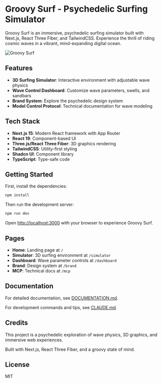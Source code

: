 # Groovy Surf - Psychedelic Surfing Simulator

Groovy Surf is an immersive, psychedelic surfing simulator built with Next.js, React Three Fiber, and TailwindCSS. Experience the thrill of riding cosmic waves in a vibrant, mind-expanding digital ocean.

![Groovy Surf](https://via.placeholder.com/1200x600/4169E1/FFFFFF?text=Groovy+Surf+%E2%80%A2+Psychedelic+Surfing+Simulator)

## Features

- **3D Surfing Simulator**: Interactive environment with adjustable wave physics
- **Wave Control Dashboard**: Customize wave parameters, swells, and sandbars
- **Brand System**: Explore the psychedelic design system
- **Model Control Protocol**: Technical documentation for wave modeling

## Tech Stack

- **Next.js 15**: Modern React framework with App Router
- **React 19**: Component-based UI
- **Three.js/React Three Fiber**: 3D graphics rendering
- **TailwindCSS**: Utility-first styling
- **Shadcn UI**: Component library
- **TypeScript**: Type-safe code

## Getting Started

First, install the dependencies:

```bash
npm install
```

Then run the development server:

```bash
npm run dev
```

Open [http://localhost:3000](http://localhost:3000) with your browser to experience Groovy Surf.

## Pages

- **Home**: Landing page at `/`
- **Simulator**: 3D surfing environment at `/simulator`
- **Dashboard**: Wave parameter controls at `/dashboard`
- **Brand**: Design system at `/brand`
- **MCP**: Technical docs at `/mcp`

## Documentation

For detailed documentation, see [DOCUMENTATION.md](./DOCUMENTATION.md).

For development commands and tips, see [CLAUDE.md](./CLAUDE.md).

## Credits

This project is a psychedelic exploration of wave physics, 3D graphics, and immersive web experiences.

Built with Next.js, React Three Fiber, and a groovy state of mind.

## License

MIT

